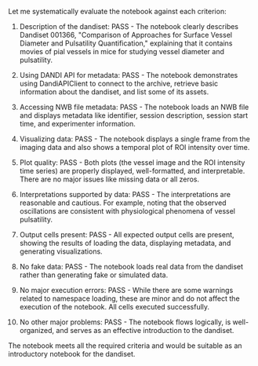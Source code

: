 Let me systematically evaluate the notebook against each criterion:

1. Description of the dandiset: PASS - The notebook clearly describes Dandiset 001366, "Comparison of Approaches for Surface Vessel Diameter and Pulsatility Quantification," explaining that it contains movies of pial vessels in mice for studying vessel diameter and pulsatility.

2. Using DANDI API for metadata: PASS - The notebook demonstrates using DandiAPIClient to connect to the archive, retrieve basic information about the dandiset, and list some of its assets.

3. Accessing NWB file metadata: PASS - The notebook loads an NWB file and displays metadata like identifier, session description, session start time, and experimenter information.

4. Visualizing data: PASS - The notebook displays a single frame from the imaging data and also shows a temporal plot of ROI intensity over time.

5. Plot quality: PASS - Both plots (the vessel image and the ROI intensity time series) are properly displayed, well-formatted, and interpretable. There are no major issues like missing data or all zeros.

6. Interpretations supported by data: PASS - The interpretations are reasonable and cautious. For example, noting that the observed oscillations are consistent with physiological phenomena of vessel pulsatility.

7. Output cells present: PASS - All expected output cells are present, showing the results of loading the data, displaying metadata, and generating visualizations.

8. No fake data: PASS - The notebook loads real data from the dandiset rather than generating fake or simulated data.

9. No major execution errors: PASS - While there are some warnings related to namespace loading, these are minor and do not affect the execution of the notebook. All cells executed successfully.

10. No other major problems: PASS - The notebook flows logically, is well-organized, and serves as an effective introduction to the dandiset.

The notebook meets all the required criteria and would be suitable as an introductory notebook for the dandiset.
